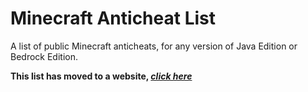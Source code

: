 # Minecraft Anticheat List

A list of public Minecraft anticheats, for any version of Java Edition or Bedrock Edition.

**This list has moved to a website, *[click here](https://maninmyvan.github.io/Minecraft-Anticheat-List/)***
